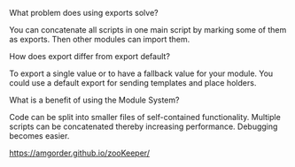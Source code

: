 What problem does using exports solve?

 You can concatenate all scripts in one main script by marking some of them as exports. Then other modules can import them.

How does export differ from export default?

To export a single value or to have a fallback value for your module. You could use a default export for sending templates and place holders.

What is a benefit of using the Module System?

Code can be split into smaller files of self-contained functionality.
Multiple scripts can be concatenated thereby increasing performance.
Debugging becomes easier.



 https://amgorder.github.io/zooKeeper/